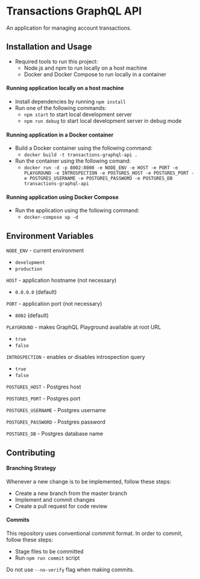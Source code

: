 # Transactions GraphQL API

An application for managing account transactions.

## Installation and Usage

- Required tools to run this project:
  - Node.js and npm to run locally on a host machine
  - Docker and Docker Compose to run locally in a container

#### Running application locally on a host machine

- Install dependencies by running `npm install`
- Run one of the following commands:
  - `npm start` to start local development server
  - `npm run debug` to start local development server in debug mode

#### Running application in a Docker container

- Build a Docker container using the following command:
  - `docker build -t transactions-graphql-api .`
- Run the container using the following comand:
  - `docker run -d -p 8002:8000 -e NODE_ENV -e HOST -e PORT -e PLAYGROUND -e INTROSPECTION -e POSTGRES_HOST -e POSTGRES_PORT -e POSTGRES_USERNAME -e POSTGRES_PASSWORD -e POSTGRES_DB transactions-graphql-api`

#### Running application using Docker Compose

- Run the application using the following command:
  - `docker-compose up -d`

## Environment Variables

`NODE_ENV` - current environment
  - `development`
  - `production`

`HOST` - application hostname (not necessary)
  - `0.0.0.0` (default)

`PORT` - application port (not necessary)
  - `8002` (default)

`PLAYGROUND` - makes GraphQL Playground available at root URL
  - `true`
  - `false`

`INTROSPECTION` - enables or disables introspection query
  - `true`
  - `false`

`POSTGRES_HOST` - Postgres host

`POSTGRES_PORT` - Postgres port

`POSTGRES_USERNAME` - Postgres username

`POSTGRES_PASSWORD` - Postgres password

`POSTGRES_DB` - Postgres database name

## Contributing

#### Branching Strategy

Whenever a new change is to be implemented, follow these steps:
  - Create a new branch from the master branch
  - Implement and commit changes
  - Create a pull request for code review

#### Commits

This repository uses conventional commmit format. In order to commit, follow these steps:
  - Stage files to be committed
  - Run `npm run commit` script

Do not use `--no-verify` flag when making commits.
